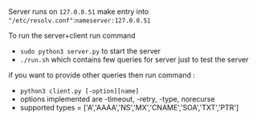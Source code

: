 Server runs on `127.0.0.51`
make entry into `"/etc/resolv.conf"`:`nameserver:127.0.0.51`

To run the server+client run command 
- `sudo python3 server.py`  to start the server
- `./run.sh` which contains few queries for server just to test the server

if you want to provide other queries then run command :
- `python3 client.py [-option][name]`
- options implemented are -timeout, -retry, -type, norecurse
- supported types = ['A','AAAA','NS','MX','CNAME','SOA','TXT','PTR']

